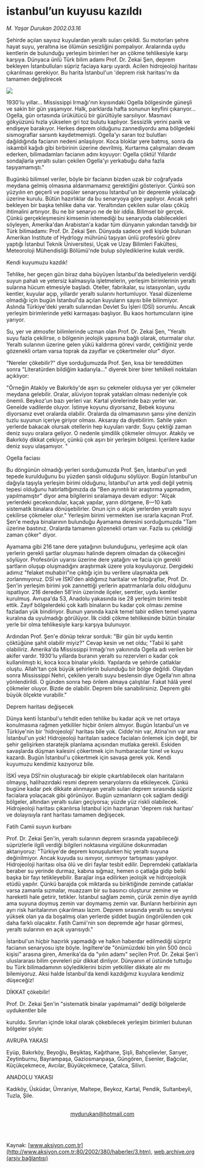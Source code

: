 # istanbul’un kuyusu kazıldı

*M. Yaşar Durukan 2002.03.16*

<div>
 <p class="spot">
  Şehirde açılan sayısız kuyulardan yeraltı suları çekildi. Su motorları şehre hayat suyu, yeraltına ise ölümün sesizliğini pompalıyor. Aralarında uydu kentlerin de bulunduğu yerleşim birimleri her an çökme tehlikesiyle karşı karşıya. Dünyaca ünlü Türk bilim adamı Prof. Dr. Zekai Şen, deprem bekleyen İstanbulluları süpriz faciaya karşı uyardı. Acilen hidrojeoloji haritası çıkarılması gerekiyor. Bu harita İstanbul'un 'deprem risk haritası'nı da tamamen değiştirecek
 </p>
 <p class="metin">
 </p>
 <img border="0" src="/web/20020425052508im_/http://www.aksiyon.com.tr/2002/380/resimler/istanbul.jpg"/>
 <p class="metin">
  1930'lu yıllar... Mississippi Irmağı'nın kıyısındaki Ogella bölgesinde güneşli ve sakin bir gün yaşanıyor. Halk, parklarda hafta sonunun keyfini çıkarıyor... Ogella, gün ortasında ürükütücü bir gürültüyle sarsılıyor. Masmavi gökyüzünü hızla yükselen gri toz bulutu kaplıyor. Sessizlik yerini panik ve endişeye barakıyor. Herkes deprem olduğunu zannediyordu ama bölgedeki sismograflar sarsıntı kaydetmemişti. Ogella'yı saran toz bulutları dağıldığında facianın nedeni anlaşılıyor. Koca bloklar yere batmış, sonra da iskambil kağıdı gibi birbirinin üzerine devrilmiş. Kurtarma çalışmaları devam ederken, bilimadamları facianın adını koyuyor: Ogella çöktü! Yıllardır sondajlarla yeraltı suları çekilen Ogella'yı yerkabuğu daha fazla taşıyamamıştı."
 </p>
 <p class="metin">
  Bugünkü bilimsel veriler, böyle bir facianın bizden uzak bir coğrafyada meydana gelmiş olmasına aldanmamamız gerektiğini gösteriyor. Çünkü son yüzyılın en geçerli ve popüler senaryosu İstanbul'un bir depremle yıkılacağı üzerine kurulu. Bütün hazırlıklar da bu senaryoya göre yapılıyor. Ancak şehri bekleyen bir başka tehlike daha var. Yeraltından çekilen sular olası çöküş ihtimalini artırıyor. Bu ne bir senaryo ne de bir iddia. Bilimsel bir gerçek. Çünkü gerçekleşmesini kimsenin istemediği bu senaryoda olabilecekleri söyleyen, Amerika'dan Arabistan'a kadar tüm dünyanın yakından tanıdığı bir Türk bilimadamı: Prof. Dr. Zekai Şen. Dünyada sadece yedi kişide bulunan Amerikan Institute of Hydrlogy mührünü taşıyan ünlü profesörü görev yaptığı İstanbul Teknik Üniversitesi, Uçak ve Uzay Bilimleri Fakültesi, Meteoroloji Mühendisliği Bölümü'nde bulup söylediklerine kulak verdik.
 </p>
 <p class="metin">
  Kendi kuyumuzu kazdık!
 </p>
 <p class="metin">
  Tehlike, her geçen gün biraz daha büyüyen İstanbul'da belediyelerin verdiği suyun pahalı ve yetersiz kalmasıyla işletmelerin, yerleşim birimlerinin yeraltı sularına hücum etmesiyle başladı. Oteller, fabrikalar, su istasyonları, uydu kentler, kuyular açıp, yıllardır yeraltı sularını hortumluyor. Yasal düzenleme olmadığı için bugün İstanbul'da açılan kuyuların sayısı bile bilinmiyor. Aslında Türkiye'deki yeraltı sularından Devlet Su İşleri (DSİ) sorumlu. Ancak yerleşim birimlerinde yetki karmaşası başlıyor. Bu kaos hortumcuların işine yarıyor.
 </p>
 <p class="metin">
  Su, yer ve atmosfer bilimlerinde uzman olan Prof. Dr. Zekai Şen, "Yeraltı suyu fazla çekilirse, o bölgenin jeolojik yapısına bağlı olarak, oturmalar olur. Yeraltı sularının üzerine gelen yükü kaldırma görevi vardır, çektiğiniz yerde gözenekli ortam varsa toprak da zayıflar ve çökertmeler olur" diyor.
 </p>
 <p class="metin">
  "Nereler çökebilir?" diye sorduğumuzda Prof. Şen, kısa bir tereddütten sonra  "Literatürden bildiğim kadarıyla..." diyerek birer birer tehlikeli noktaları açıklıyor:
 </p>
 <p class="metin">
  "Örneğin Ataköy ve Bakırköy'de aşırı su çekmeler olduysa yer yer çökmeler meydana gelebilir. Oralar, alüviyon toprak yatakları olması nedeniyle çok önemli. Beykoz'un bazı yerleri var. Kartal yörelerinde bazı yerler var. Genelde vadilerde oluyor.  İstinye koyunu diyorsanız, Bebek koyunu diyorsanız evet oralarda olabilir. Oralarda da olmamasının şansı yine denizin tuzlu suyunun içeriye giriyor olması. Aksaray da diyebilirim. Sahile yakın yerlerde bakacak olursak otellerin hep kuyuları vardır. Suyu çektiği zaman deniz suyu oralara geliyor. O nedenle şimdilik çökmeler olmuyor. Ataköy ve Bakırköy dikkat çekiyor, çünkü çok aşırı bir yerleşim bölgesi. İçerilere kadar deniz suyu ulaşamıyor. "
 </p>
 <p class="metin">
  Ogella faciası
 </p>
 <p class="metin">
  Bu döngünün olmadığı yerleri sorduğumuzda Prof. Şen, İstanbul'un yedi tepede kurulduğunu bu yüzden şanslı olduğunu söylüyor. Bugün İstanbul'un dağıyla taşıyla yerleşim birimi olduğunu, İstanbul'un artık yedi değil yetmiş tepesi olduğunu hatırlattığımızda da "Ben ayrıntılı bir araştırma yapmadım, yapılmamıştır" diyor ama bilgilerini sıralamaya devam ediyor: "Alçak yerlerdeki gecekondular, kaçak yapılar, yarın dörtgene, 8—10 katlı sistematik binalara dönüşebilirler. Onun için o alçak yerlerden yeraltı suyu çekilirse çökmeler olur." Yerleşim birimi vermekten ise ısrarla kaçınan Prof. Şen'e medya binalarının bulunduğu Ayamama deresini sorduğumuzda "Tam üzerine bastınız. Oralarda tamamen gözenekli ortam var. Fazla su çekildiği zaman çöker" diyor.
 </p>
 <p class="metin">
  Ayamama gibi 216 tane dere yatağının bulunduğunu, yerleşime açık olan yerlerin gerekli şartlar oluşması halinde deprem olmadan da çökeceğini söylüyor. Profesörün uyarısı üzerine dere yatağını ve facia için gerekli şartların oluşup oluşmadığını araştırmak üzere yola koyuluyoruz. Dergideki adımız "felaket muhabiri"ne çıktığı için bu verilere ulaşmakta pek zorlanmıyoruz. DSİ ve İSKİ'den aldığımız haritalar ve fotoğraflar, Prof. Dr. Şen'in yerleşim birimi yok zannettiği yerlerin apatrmanlarla dolu olduğunu ispatlıyor. 216 dereden 58'inin üzerinde ilçeler, semtler, uydu kentler kurulmuş. Avrupa'da 53, Anadolu yakasında ise 28 yerleşim birimi tesbit ettik. Zayıf bölgelerdeki çok katlı binaların bu kadar çok olması zemine fazladan yük bindiriyor. Bunun yanında kazık temel tabir edilen temel yapma kuralına da uyulmadığı görülüyor. İlk ciddi çökme tehlikesinde bütün binalar yerle bir olma tehlikesiyle karşı karşıya bulunuyor.
 </p>
 <p class="metin">
  Ardından Prof. Şen'e dönüp tekrar sorduk: "Bir gün bir uydu kentin çöktüğüne şahit olabilir miyiz?" Cevap kesin ve net oldu; "Tabii ki şahit olabiliriz. Amerika'da Mississippi Irmağı'nın yakınında Ogella adı verilen bir akifer vardır. 1930'lu yıllarda buranın yeraltı su rezervleri o kadar çok kullanılmıştı ki, koca koca binalar yıkıldı. Yapılarda ve şehirde çatlaklar oluştu. Allah'tan çok büyük şehirlerin bulunduğu bir bölge değildi. Olaydan sonra Mississippi Nehri, çekilen yeraltı suyu beslensin diye Ogella'nın altına yönlendirildi. O günden sonra hep önlem almaya çalıştılar. Fakat hâlâ yerel çökmeler oluyor. Bizde de olabilir. Deprem bile sanabilirsiniz. Deprem gibi büyük ölçekte vurabilir."
 </p>
 <p class="metin">
  Deprem haritası değişecek
 </p>
 <p class="metin">
  Dünya kenti İstanbul'u tehdit eden tehlike bu kadar açık ve net ortaya konulmasına rağmen yetkililer hiçbir önlem almıyor. Bugün İstanbul'un ve Türkiye'nin bir 'hidrojeoloji' haritası bile yok. Cidde'nin var, Atina'nın var ama İstanbul'un yok! Hidrojeoloji haritaları sadece faciaları önlemek için değil, bir şehir gelişirken staratejik planlama açısından mutlaka gerekli. Eskiden savaşlarda düşman kalesini çökertmek için humbaracılar tünel ve kuyu kazardı. Bugün İstanbul'u çökertmek için savaşa gerek yok. Kendi kuyumuzu kendimiz kazıyoruz bile.
 </p>
 <p class="metin">
  İSKİ veya DSİ'nin oluşturacağı bir ekiple çıkartılabilecek olan haritaların olmayışı, halihazırdaki resmi deprem senaryolarını da etkileyecek. Çünkü bugüne kadar pek dikkate alınmayan yeraltı suları deprem sırasında süpriz facialara yolaçacak gibi görünüyor. Bugün uzmanların çok sağlam dediği bölgeler, altından yeraltı suları geçiyorsa; yüzde yüz riskli olabilecek. Hidrojeoloji haritası çıkarılırsa İstanbul için hazırlanan 'deprem risk haritası' ve dolayısıyla rant haritası tamamen değişecek.
 </p>
 <p class="metin">
  Fatih Camii suyun kurbanı
 </p>
 <p class="metin">
  Prof. Dr. Zekai Şen'in, yeraltı sularının deprem sırasında yapabileceği süprizlerle ilgili verdiği bilgileri noktasına virgülüne dokunmadan aktarıyoruz: "Türkiye'de deprem konuşulurken hiç yeraltı suyuna değinilmiyor. Ancak kuyuda su ısınıyor, ısınmıyor tartışması yapılıyor. Hidrojeoloji haritası olsa ölü ve diri faylar tesbit edilir. Depremdeki çatlaklarla beraber su yerinde durmaz, kabına sığmaz, hemen o çatlağa gidip belki başka bir fayı tetikleyebilir. Barajlar inşa edilirken jeolojik ve hidrojeolojik etüdü yapılır. Çünkü barajda çok miktarda su biriktiğinde zeminde çatlaklar varsa zamanla sızmalar, muazzam bir su basıncı oluşturur zemine ve hareketli hale getirir, tetikler. İstanbul sağlam zemin, çürük zemin diye ayrıldı ama suyuna doymuş zemin var doymamış zemin var. Bunların herbirinin ayrı ayrı risk haritalarının çıkarılması lazım. Deprem sırasında yeraltı su seviyesi yüksek olan ya da boşalmış olan yerlerde şiddet bugün öngörülenden çok daha farklı olacaktır. Fatih Camii'nin son depremde ağır hasar görmesi, yeraltı sularının en açık uyarısıydı."
 </p>
 <p class="metin">
  İstanbul'un hiçbir hazırlık yapmadığı ve halkın haberdar edilmediği sürpriz facianın senaryosu işte böyle. İngiltere'de "önümüzdeki bin yılın 500 öncü kişisi" arasına giren,  Amerika'da da "yılın adamı" seçilen Prof. Dr. Zekai Şen'i uluslararası bilim çevreleri pür dikkat dinliyor. Dünyanın el üstünde tuttuğu bu Türk bilimadamının söylediklerini bizim yetkililer dikkate alır mı bilemiyoruz. Aksi halde İstanbul'da kendi kazdığımız kuyulara kendimiz düşeceğiz!
 </p>
 <p class="metin">
 </p>
 <p class="arabaslik">
  DİKKAT çökebilir!
 </p>
 <p class="metin">
  Prof. Dr. Zekai Şen'in "sistematik binalar yapılmamalı" dediği bölgelerde uydukentler bile
 </p>
 <p class="metin">
  kuruldu.  Sınırları içinde  lokal olarak  çökebilecek yerleşim birimleri bulunan bölgeler şöyle:
 </p>
 <p class="metin">
  AVRUPA YAKASI
 </p>
 <p class="metin">
  Eyüp, Bakırköy, Beyoğlu, Beşiktaş, Kağıthane, Şişli, Bahçelievler, Sarıyer, Zeytinburnu, Bayrampaşa, Gaziosmanpaşa, Güngören, Esenler, Bağcılar, Küçükçekmece, Avcılar, Büyükçekmece, Çatalca, Silivri.
 </p>
 <p class="metin">
  ANADOLU YAKASI
 </p>
 <p class="metin">
  Kadıköy, Üsküdar, Ümraniye, Maltepe, Beykoz, Kartal, Pendik, Sultanbeyli, Tuzla, Şile.
 </p>
 <br/>
 <center>
  <a class="anaorta" href="http://web.archive.org/web/20020425052508/mailto:mydurukan@hotmail.com">
   mydurukan@hotmail.com
  </a>
 </center>
 <br/>
 <br/>
 <br/>
</div>

Kaynak: [www.aksiyon.com.tr](http://www.aksiyon.com.tr:80/2002/380/haberler/3.htm), [web.archive.org (arşiv bağlantısı)](http://web.archive.org/web/20020425052508/http://www.aksiyon.com.tr:80/2002/380/haberler/3.htm)
